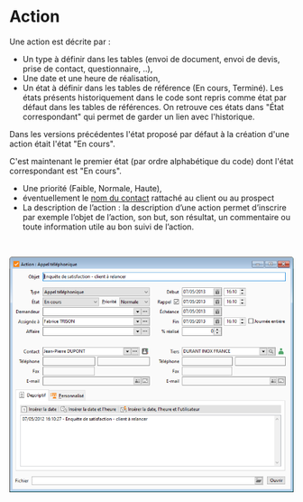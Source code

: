 # Action



Une action est décrite par :


* Un type à définir dans 
 les tables (envoi de document, envoi de devis, prise de contact, questionnaire, 
 ..),
* Une date et une heure 
 de réalisation,
* Un état à définir dans 
 les tables de référence (En cours, Terminé). Les états présents historiquement 
 dans le code sont repris comme état par défaut dans les tables de 
 références. On retrouve ces états dans "État correspondant" 
 qui permet de garder un lien avec l'historique.


Dans les versions précédentes l'état proposé 
 par défaut à la création d'une action était l'état "En cours".


C'est maintenant le premier état (par ordre 
 alphabétique du code) dont l'état correspondant est "En cours".


* Une priorité (Faible, Normale, 
 Haute),
* éventuellement le [nom 
 du contact](../../Contacts/1/Définition.md) rattaché au client ou au prospect
* La description de l’action 
 : la description d’une action permet d’inscrire par exemple l’objet 
 de l’action, son but, son résultat, un commentaire ou toute information 
 utile au bon suivi de l’action.


 


![](Action.png)


